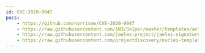 ```yaml
---
id: CVE-2020-9047
pocs:
    - https://github.com/norrismw/CVE-2020-9047
    - https://raw.githubusercontent.com/1N3/Sn1per/master/templates/active/CVE-2020-9047_-_exacqVision_Web_Service_Remote_Code_Execution.sh
    - https://raw.githubusercontent.com/jaeles-project/jaeles-signatures/master/cves/exacqvision-web-service-rce-cve-2020-9047.yaml
    - https://raw.githubusercontent.com/projectdiscovery/nuclei-templates/master/cves/CVE-2020-9047.yaml
---
```

